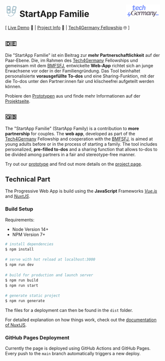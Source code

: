 
<h1><img alt="StartApp Familie logo" height="40" src="./assets/logotransparent.png">
  StartApp Familie
  <img alt="Tech4Germany logo" height="40" src="./assets/tech4germany.png" align="right"></h1>

[ [Live Demo][demo] 🚀 | [Project Info][project] 💁 | [Tech4Germany Fellowship][t4g] 🤓 ]

## 🇩🇪

Die "StartApp Familie" ist ein Beitrag zur **mehr Partnerschaftlichkeit** auf der Paar-Ebene. Die, im Rahmen des [Tech4Germany][t4g] Fellowships und gemeinsam mit dem [BMFSFJ](https://www.bmfsfj.de), entwickelte **Web-App** richtet sich an junge Erwachsene vor oder in der Familiengründung. Das Tool beinhaltet personalisierte **vorausgefüllte To-dos** und eine Sharing-Funktion, mit der die To-dos unter den Partner:innen fair und klischeefrei aufgeteilt werden können. 

Probiere den [Prototypen][demo] aus und finde mehr Informationen auf der [Projektseite][project].
## 🇬🇧

The "StartApp Familie" (StartApp Family) is a contribution to **more partnership** for couples. The **web app**, developed as part of the [Tech4Germany][t4g] Fellowship and cooperation with the [BMFSFJ](https://www.bmfsfj.de/bmfsfj/meta/en), is aimed at young adults before or in the process of starting a family. The tool includes personalized, **pre-filled to-dos** and a sharing function that allows to-dos to be divided among partners in a fair and stereotype-free manner.

Try out our [prototype][demo]
and find out more details on the [project page][project].

[t4g]: https://tech.4germany.org
[demo]: https://dev.tech4germany.org/bmfsfj-partnerschaftliche-gleichstellung
[project]: https://tech.4germany.org/project/partnerschaftliche-gleichstellung-bmfsfj

## Technical Part

The Progressive Web App is build using the **JavaScript** Frameworks [*Vue.js*](https://vuejs.org) and [*NuxtJS*](https://nuxtjs.org).

### Build Setup

Requirements:
- Node Version 14+
- NPM Version 7+

```bash
# install dependencies
$ npm install

# serve with hot reload at localhost:3000
$ npm run dev

# build for production and launch server
$ npm run build
$ npm run start

# generate static project
$ npm run generate
```

The files for a deployment can then be found in the `dist` folder.

For detailed explanation on how things work, check out the [documentation of NuxtJS](https://nuxtjs.org).

### GitHub Pages Deployment

Currently the page is deployed using GitHub Actions and GitHub Pages. Every push to the `main` branch automatically triggers a new deploy.
